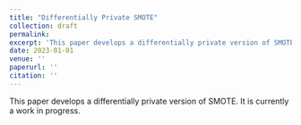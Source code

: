```yaml
---
title: "Differentially Private SMOTE"
collection: draft
permalink: 
excerpt: 'This paper develops a differentially private version of SMOTE.'
date: 2023-01-01
venue: ''
paperurl: ''
citation: ''
---
```

This paper develops a differentially private version of SMOTE. It is currently a work in progress.
